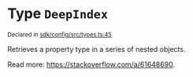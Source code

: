 # Type `DeepIndex`
<sub>Declared in [sdk/config/src/types.ts:45](https://github.com/dxos/dxos/blob/29a91026f/packages/sdk/config/src/types.ts#L45)</sub>


Retrieves a property type in a series of nested objects.

Read more: https://stackoverflow.com/a/61648690.



